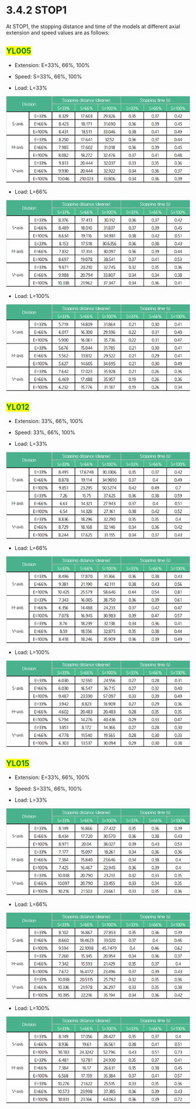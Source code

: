 # 3.4.2 STOP1

At STOP1, the stopping distance and time of the models at different axial extension and speed values are as follows:



## <mark style="color:green;">YL005</mark>

*   Extension: E=33%, 66%, 100%


*   Speed: S=33%, 66%, 100%


* Load: L=33%

![](<../../.gitbook/assets/image (17).png>)

* Load: L=66%

![](<../../.gitbook/assets/image (16).png>)

* Load: L=100%

![](<../../.gitbook/assets/image (15).png>)

## <mark style="color:green;">YL012</mark>

*   Extension: 33%, 66%, 100%


*   Speed: 33%, 66%, 100%


* Load: L=33%

![](<../../.gitbook/assets/image (19).png>)

* Load: L=66%

![](<../../.gitbook/assets/image (20).png>)

* Load: L=100%

![](<../../.gitbook/assets/image (21).png>)

## <mark style="color:green;">YL015</mark>

*   Extension: E=33%, 66%, 100%


*   Speed: S=33%, 66%, 100%


* Load: L=33%

![](<../../.gitbook/assets/image (22).png>)

* Load: L=66%

![](<../../.gitbook/assets/image (23).png>)

* Load: L=100%

![](<../../.gitbook/assets/image (24).png>)
